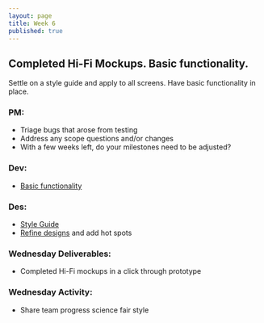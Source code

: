 ```yaml
---
layout: page
title: Week 6
published: true
---
```



## Completed Hi-Fi Mockups. Basic functionality.

Settle on a style guide and apply to all screens. Have basic functionality in place.

### PM:
*   Triage bugs that arose from testing
*   Address any scope questions and/or changes
  * With a few weeks left, do your milestones need to be adjusted?

### Dev:
*   [Basic functionality](basic-functionality.md)

### Des:
*   [Style Guide](style-guide.md)
*   [Refine designs](refine-design.md) and add hot spots

### Wednesday Deliverables:
  * Completed Hi-Fi mockups in a click through prototype

### Wednesday Activity:
  * Share team progress science fair style
